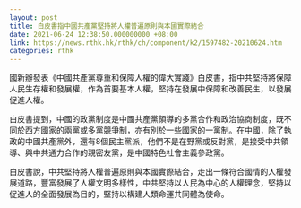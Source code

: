 ```yaml
---
layout: post
title: 白皮書指中國共產黨堅持將人權普遍原則與本國實際結合
date: 2021-06-24 12:38:50.000000000 +08:00
link: https://news.rthk.hk/rthk/ch/component/k2/1597482-20210624.htm
categories: rthk
---
```


國新辦發表《中國共產黨尊重和保障人權的偉大實踐》白皮書，指中共堅持將保障人民生存權和發展權，作為首要基本人權，堅持在發展中保障和改善民生，以發展促進人權。

白皮書提到，中國的政黨制度是中國共產黨領導的多黨合作和政治協商制度，既不同於西方國家的兩黨或多黨競爭制，亦有別於一些國家的一黨制。在中國，除了執政的中國共產黨外，還有8個民主黨派，他們不是在野黨或反對黨，是接受中共領導、與中共通力合作的親密友黨，是中國特色社會主義參政黨。

白皮書說，中共堅持將人權普遍原則與本國實際結合，走出一條符合國情的人權發展道路，豐富發展了人權文明多樣性，中共堅持以人民為中心的人權理念，堅持以促進人的全面發展為目的，堅持以構建人類命運共同體為使命。
